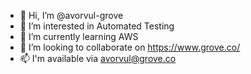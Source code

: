 - 👋 Hi, I’m @avorvul-grove
- 👀 I’m interested in Automated Testing
- 🌱 I’m currently learning AWS
- 💞️ I’m looking to collaborate on https://www.grove.co/
- 📫 I'm available via avorvul@grove.co

<!---
avorvul-grove/avorvul-grove is a ✨ special ✨ repository because its `README.md` (this file) appears on your GitHub profile.
You can click the Preview link to take a look at your changes.
--->
